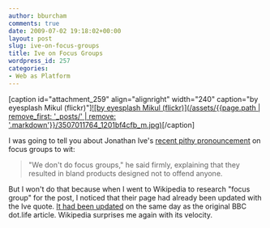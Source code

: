 ```yaml
---
author: bburcham
comments: true
date: 2009-07-02 19:18:02+00:00
layout: post
slug: ive-on-focus-groups
title: Ive on Focus Groups
wordpress_id: 257
categories:
- Web as Platform
---
```


[caption id="attachment_259" align="alignright" width="240" caption="by eyesplash Mikul (flickr)"][![by eyesplash Mikul (flickr)](/assets/{{page.path | remove_first: '_posts/' | remove: '.markdown'}}/3507011764_1201bf4cfb_m.jpg)](http://www.flickr.com/photos/eyesplash/3507011764/)[/caption]

I was going to tell you about Jonathan Ive's [recent pithy pronouncement](http://www.bbc.co.uk/blogs/technology/2009/07/listening_to_mr_iphone.html) on focus groups to wit:


<blockquote>"We don't do focus groups," he said firmly, explaining that they resulted in bland products designed not to offend anyone.</blockquote>


But I won't do that because when I went to Wikipedia to research "focus group" for the post, I noticed that their page had already been updated with the Ive quote. [It had been updated](http://en.wikipedia.org/w/index.php?title=Focus_group&oldid=299684522) on the same day as the original BBC dot.life article. Wikipedia surprises me again with its velocity.
